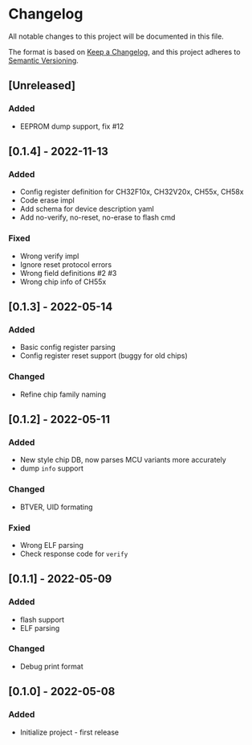 # Changelog
All notable changes to this project will be documented in this file.

The format is based on [Keep a Changelog](https://keepachangelog.com/en/1.0.0/),
and this project adheres to [Semantic Versioning](https://semver.org/spec/v2.0.0.html).

## [Unreleased]
### Added
- EEPROM dump support, fix #12

## [0.1.4] - 2022-11-13
### Added
- Config register definition for CH32F10x, CH32V20x, CH55x, CH58x
- Code erase impl
- Add schema for device description yaml
- Add no-verify, no-reset, no-erase to flash cmd

### Fixed
- Wrong verify impl
- Ignore reset protocol errors
- Wrong field definitions #2 #3
- Wrong chip info of CH55x

## [0.1.3] - 2022-05-14
### Added
- Basic config register parsing
- Config register reset support (buggy for old chips)

### Changed
- Refine chip family naming

## [0.1.2] - 2022-05-11
### Added
- New style chip DB, now parses MCU variants more accurately
- dump `info` support

### Changed
- BTVER, UID formating

### Fxied
- Wrong ELF parsing
- Check response code for `verify`

## [0.1.1] - 2022-05-09
### Added
- flash support
- ELF parsing

### Changed
- Debug print format

## [0.1.0] - 2022-05-08
### Added
- Initialize project - first release
